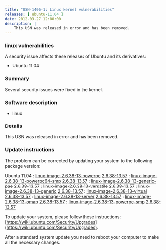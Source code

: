 ```yaml
---
title: "USN-1406-1: Linux kernel vulnerabilities"
releases: [ ubuntu-11.04 ]
date: 2012-03-27 12:00:00
description: |
    This USN was released in error and has been removed.  
--- 
```

 
### linux vulnerabilities

A security issue affects these releases of Ubuntu and its derivatives:

* Ubuntu 11.04

### Summary

Several security issues were fixed in the kernel. 

### Software description

* linux 

### Details

This USN was released in error and has been removed. 

### Update instructions

The problem can be corrected by updating your system to the following package version:

Ubuntu 11.04
 : [linux-image-2.6.38-13-powerpc](https://launchpad.net/ubuntu/+source/linux) <span> [2.6.38-13.57](https://launchpad.net/ubuntu/+source/linux/2.6.38-13.57) </span> 
 : [linux-image-2.6.38-13-powerpc64-smp](https://launchpad.net/ubuntu/+source/linux) <span> [2.6.38-13.57](https://launchpad.net/ubuntu/+source/linux/2.6.38-13.57) </span> 
 : [linux-image-2.6.38-13-generic-pae](https://launchpad.net/ubuntu/+source/linux) <span> [2.6.38-13.57](https://launchpad.net/ubuntu/+source/linux/2.6.38-13.57) </span> 
 : [linux-image-2.6.38-13-versatile](https://launchpad.net/ubuntu/+source/linux) <span> [2.6.38-13.57](https://launchpad.net/ubuntu/+source/linux/2.6.38-13.57) </span> 
 : [linux-image-2.6.38-13-generic](https://launchpad.net/ubuntu/+source/linux) <span> [2.6.38-13.57](https://launchpad.net/ubuntu/+source/linux/2.6.38-13.57) </span> 
 : [linux-image-2.6.38-13-virtual](https://launchpad.net/ubuntu/+source/linux) <span> [2.6.38-13.57](https://launchpad.net/ubuntu/+source/linux/2.6.38-13.57) </span> 
 : [linux-image-2.6.38-13-server](https://launchpad.net/ubuntu/+source/linux) <span> [2.6.38-13.57](https://launchpad.net/ubuntu/+source/linux/2.6.38-13.57) </span> 
 : [linux-image-2.6.38-13-omap](https://launchpad.net/ubuntu/+source/linux) <span> [2.6.38-13.57](https://launchpad.net/ubuntu/+source/linux/2.6.38-13.57) </span> 
 : [linux-image-2.6.38-13-powerpc-smp](https://launchpad.net/ubuntu/+source/linux) <span> [2.6.38-13.57](https://launchpad.net/ubuntu/+source/linux/2.6.38-13.57) </span> 

To update your system, please follow these instructions: [https://wiki.ubuntu.com/Security/Upgrades](https://wiki.ubuntu.com/Security/Upgrades).

After a standard system update you need to reboot your computer to make all the necessary changes. 

